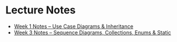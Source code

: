 # Lecture Notes

- [Week 1 Notes – Use Case Diagrams & Inheritance](week1/week1_notes.md)
- [Week 3 Notes – Sequence Diagrams, Collections, Enums & Static](week3/week3_notes.md)
